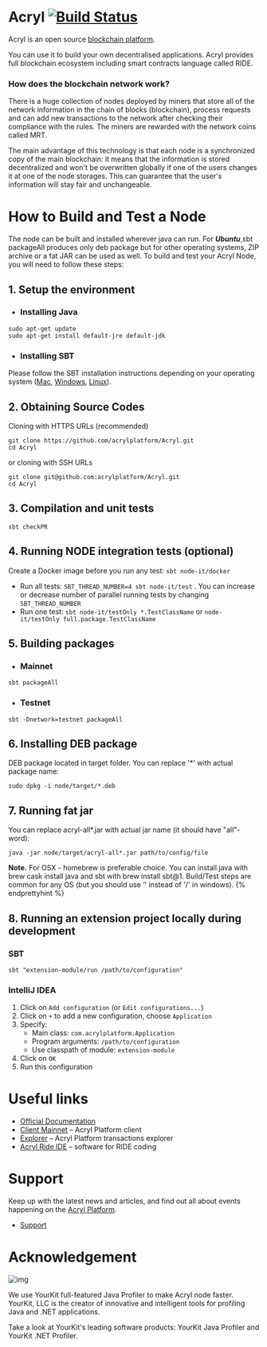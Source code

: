 # Acryl [![Build Status](https://travis-ci.org/acrylplatform/Acryl.svg?branch=master)](https://travis-ci.org/acrylplatform/Acryl)

Acryl is an open source [blockchain platform](https://acrylplatform.com/).

You can use it to build your own decentralised applications. Acryl provides full blockchain ecosystem including smart contracts language called RIDE.

### How does the blockchain network work?

There is a huge collection of nodes deployed by miners that store all of the network information in the chain of blocks (blockchain), process requests and can add new transactions to the network after checking their compliance with the rules. The miners are rewarded with the network coins called MRT. 

The main advantage of this technology is that each node is a synchronized copy of the main blockchain: it means that the information is stored decentralized and won't be overwritten globally if one of the users changes it at one of the node storages. This can guarantee that the user's information will stay fair and unchangeable. 

# How to Build and Test a Node

The node can be built and installed wherever java can run. For ***Ubuntu***,sbt packageAll ‌produces only deb package but for other operating systems, ZIP archive or a fat JAR can be used as well. To build and test your Acryl Node, you will need to follow these steps:

## 1. Setup the environment

- ### Installing Java

```
sudo apt-get update
sudo apt-get install default-jre default-jdk
```

- ### Installing SBT

Please follow the SBT installation instructions depending on your operating system ([Mac](https://www.scala-sbt.org/1.0/docs/Installing-sbt-on-Mac.html), [Windows](https://www.scala-sbt.org/1.0/docs/Installing-sbt-on-Windows.html), [Linux](https://www.scala-sbt.org/1.0/docs/Installing-sbt-on-Linux.html)).

## 2. Obtaining Source Codes

Cloning with HTTPS URLs (recommended)
```
git clone https://github.com/acrylplatform/Acryl.git
cd Acryl
```
or cloning with SSH URLs
```
git clone git@github.com:acrylplatform/Acryl.git
cd Acryl
```

## 3. Compilation and unit tests

```
sbt checkPR
```

## 4. Running NODE integration tests (optional)

Create a Docker image before you run any test: `sbt node-it/docker`

- Run all tests: `SBT_THREAD_NUMBER=4 sbt node-it/test` . You can increase or decrease number of parallel running tests by changing `SBT_THREAD_NUMBER`
- Run one test: `sbt node-it/testOnly *.TestClassName` or `node-it/testOnly full.package.TestClassName`

## 5. Building packages

- ### Mainnet

```
sbt packageAll
```

- ### Testnet

```
sbt -Dnetwork=testnet packageAll
```

## 6. Installing DEB package

DEB package located in target folder. You can replace '*' with actual package name:

```
sudo dpkg -i node/target/*.deb
```

## 7. Running fat jar

You can replace acryl-all*.jar with actual jar name (it should have "all"-word):

```
java -jar node/target/acryl-all*.jar path/to/config/file
```

**Note.** For OSX - homebrew is preferable choice. You can install java with brew cask install java and sbt with brew install sbt@1. Build/Test steps are common for any OS (but you should use ‘' instead of '/' in windows). {% endprettyhint %}

## 8. Running an extension project locally during development

### SBT

```
sbt "extension-module/run /path/to/configuration"

```

### IntelliJ IDEA

1. Click on `Add configuration` (or `Edit configurations...`)
2. Click on `+` to add a new configuration, choose `Application`
3. Specify:
   - Main class: `com.acrylplatform.Application`
   - Program arguments: `/path/to/configuration`
   - Use classpath of module: `extension-module`
4. Click on `OK`
5. Run this configuration 

# Useful links

- [Official Documentation](https://docs.acrylplatform.com/)
- [Client Mainnet](https://client.acrylplatform.com/) – Acryl Platform client
- [Explorer](https://explorer.acrylplatform.com/) – Acryl Platform transactions explorer
- [Acryl Ride IDE](https://ide.acrylplatform.com/) – software for RIDE coding

# Support

Keep up with the latest news and articles, and find out all about events happening on the [Acryl Platform](https://acrylplatform.com/).

- [Support](https://support.acrylplatform.com/)

# Acknowledgement

![img](https://camo.githubusercontent.com/97fa03cac759a772255b93c64ab1c9f76a103681/68747470733a2f2f7777772e796f75726b69742e636f6d2f696d616765732f796b6c6f676f2e706e67)

We use YourKit full-featured Java Profiler to make Acryl node faster. YourKit, LLC is the creator of innovative and intelligent tools for profiling Java and .NET applications.

Take a look at YourKit's leading software products: YourKit Java Profiler and YourKit .NET Profiler.